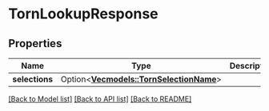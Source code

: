 # TornLookupResponse

## Properties

Name | Type | Description | Notes
------------ | ------------- | ------------- | -------------
**selections** | Option<[**Vec<models::TornSelectionName>**](TornSelectionName.md)> |  | [optional]

[[Back to Model list]](../README.md#documentation-for-models) [[Back to API list]](../README.md#documentation-for-api-endpoints) [[Back to README]](../README.md)



